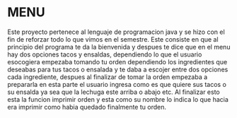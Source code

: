# MENU
Este proyecto pertenece al lenguaje de programacion java y se hizo con el fin de reforzar todo lo que vimos
en el semestre.
Este consiste en que al principio del programa te da la bienvenida y despues te dice que en el menu hay dos opciones
tacos y ensaldas, dependiendo lo que el usuario esocogiera empezaba tomando tu orden dependiendo los ingredientes que deseabas para 
tus tacos o ensalada y te daba a escojer entre dos opciones cada ingrediente, despues al finalizar de tomar la orden empezaba a prepararla en esta
parte el usuario ingresa como es que quiere sus tacos o su ensalda ya sea que la lechuga este arriba o abajo etc. Al finalizar esto esta la funcion
imprimir orden y esta como su nombre lo indica lo que hacia era imprimir como habia quedado finalmente tu orden.
